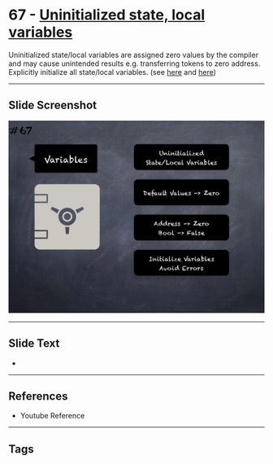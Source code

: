 # 67 - [Uninitialized state, local variables](Uninitialized%20state,%20local%20variables.md)
Uninitialized state/local variables are assigned zero values by the compiler and may cause unintended results e.g. transferring tokens to zero address. Explicitly initialize all state/local variables. (see [here](https://github.com/crytic/slither/wiki/Detector-Documentation#uninitialized-state-variables) and [here](https://github.com/crytic/slither/wiki/Detector-Documentation#uninitialized-local-variables))

___
## Slide Screenshot
![067.png](../images/pitfalls_and_best_practices101/067.png)
___
## Slide Text
- 
___
## References
- Youtube Reference
___
## Tags